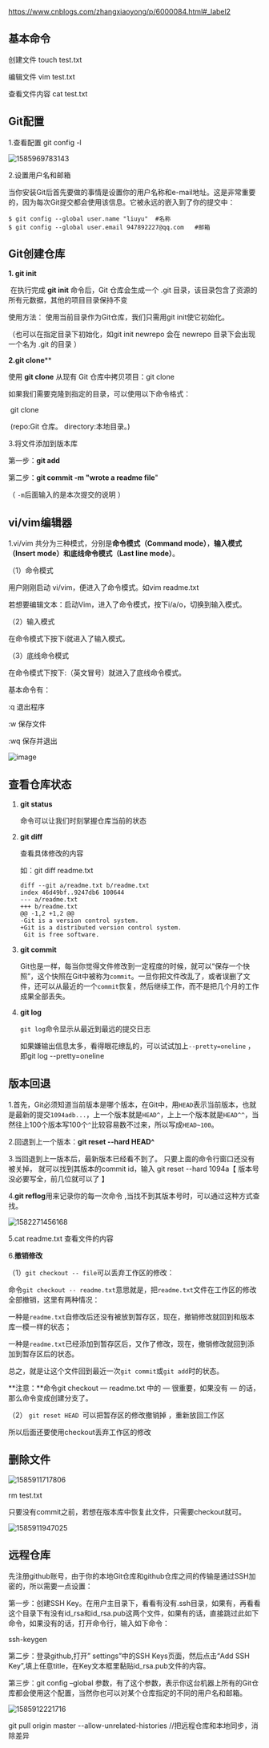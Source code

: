  https://www.cnblogs.com/zhangxiaoyong/p/6000084.html#_label2 

## 基本命令

创建文件  touch  test.txt

编辑文件  vim  test.txt

查看文件内容 cat test.txt

## Git配置

1.查看配置 git config -l

![1585969783143](C:\Users\梦晨涌京\AppData\Roaming\Typora\typora-user-images\1585969783143.png)

2.设置用户名和邮箱

当你安装Git后首先要做的事情是设置你的用户名称和e-mail地址。这是非常重要的，因为每次Git提交都会使用该信息。它被永远的嵌入到了你的提交中：

```
$ git config --global user.name "liuyu"  #名称
$ git config --global user.email 947892227@qq.com   #邮箱
```



## Git创建仓库

**1. git init**  

​     在执行完成 **git init** 命令后，Git 仓库会生成一个 .git 目录，该目录包含了资源的所有元数据，其他的项目目录保持不变 

使用方法： 使用当前目录作为Git仓库，我们只需用git init使它初始化。 

（也可以在指定目录下初始化，如git init newrepo 会在 newrepo 目录下会出现一个名为 .git 的目录 ）

**2.git clone****

 使用 **git clone** 从现有 Git 仓库中拷贝项目：git clone <repo>

 如果我们需要克隆到指定的目录，可以使用以下命令格式：

​     git clone <repo> <directory>

​	(repo:Git 仓库。  directory:本地目录。)

3.将文件添加到版本库

第一步：**git add <file>**

第二步：**git commit -m "wrote a readme file**" 

（ `-m`后面输入的是本次提交的说明 ）

## vi/vim编辑器

1.vi/vim 共分为三种模式，分别是**命令模式（Command mode）**，**输入模式（Insert mode）**和**底线命令模式（Last line mode）**。 

（1）命令模式

 用户刚刚启动 vi/vim，便进入了命令模式。如vim readme.txt 

若想要编辑文本：启动Vim，进入了命令模式，按下i/a/o，切换到输入模式。

（2）输入模式

在命令模式下按下i就进入了输入模式。

（3）底线命令模式

在命令模式下按下:（英文冒号）就进入了底线命令模式。

基本命令有：

:q 退出程序

:w 保存文件

:wq 保存并退出

![image](https://github.com/liuyu105/Git/blob/master/images/vi-vim-cheat-sheet-sch.gif)

## 查看仓库状态

1. **git status**

   命令可以让我们时刻掌握仓库当前的状态 

2. **git diff**

   查看具体修改的内容

   如：git diff readme.txt

   ```
   diff --git a/readme.txt b/readme.txt
   index 46d49bf..9247db6 100644
   --- a/readme.txt
   +++ b/readme.txt
   @@ -1,2 +1,2 @@
   -Git is a version control system.
   +Git is a distributed version control system.
    Git is free software.
   ```

3. **git commit**

    Git也是一样，每当你觉得文件修改到一定程度的时候，就可以“保存一个快照”，这个快照在Git中被称为`commit`。一旦你把文件改乱了，或者误删了文件，还可以从最近的一个`commit`恢复，然后继续工作，而不是把几个月的工作成果全部丢失。 

4. **git log**

    `git log`命令显示从最近到最远的提交日志 

    如果嫌输出信息太多，看得眼花缭乱的，可以试试加上`--pretty=oneline` ，即git log --pretty=oneline

## 版本回退

1.首先，Git必须知道当前版本是哪个版本，在Git中，用`HEAD`表示当前版本，也就是最新的提交`1094adb...`，上一个版本就是`HEAD^`，上上一个版本就是`HEAD^^`，当然往上100个版本写100个`^`比较容易数不过来，所以写成`HEAD~100`。

2.回退到上一个版本：**git reset --hard HEAD^**

3.当回退到上一版本后，最新版本已经看不到了。 只要上面的命令行窗口还没有被关掉， 就可以找到其版本的commit  id，输入 git reset --hard 1094a【 版本号没必要写全，前几位就可以了 】

4.**git reflog**用来记录你的每一次命令 ,当找不到其版本号时，可以通过这种方式查找。

![1582271456168](C:\Users\梦晨涌京\AppData\Roaming\Typora\typora-user-images\1582271456168.png)

5.cat readme.txt  查看文件的内容

6.**撤销修改**

（1）`git checkout -- file`可以丢弃工作区的修改： 

命令`git checkout -- readme.txt`意思就是，把`readme.txt`文件在工作区的修改全部撤销，这里有两种情况：

一种是`readme.txt`自修改后还没有被放到暂存区，现在，撤销修改就回到和版本库一模一样的状态；

一种是`readme.txt`已经添加到暂存区后，又作了修改，现在，撤销修改就回到添加到暂存区后的状态。

总之，就是让这个文件回到最近一次`git commit`或`git add`时的状态。

**注意：**命令git checkout — readme.txt 中的 — 很重要，如果没有 — 的话，那么命令变成创建分支了。

（2） `git reset HEAD `可以把暂存区的修改撤销掉 ，重新放回工作区

所以后面还要使用checkout丢弃工作区的修改 



## 删除文件

![1585911717806](C:\Users\梦晨涌京\AppData\Roaming\Typora\typora-user-images\1585911717806.png)

rm test.txt

只要没有commit之前，若想在版本库中恢复此文件，只需要checkout就可。

![1585911947025](C:\Users\梦晨涌京\AppData\Roaming\Typora\typora-user-images\1585911947025.png)

## 远程仓库

 先注册github账号，由于你的本地Git仓库和github仓库之间的传输是通过SSH加密的，所以需要一点设置： 

   第一步：创建SSH Key。在用户主目录下，看看有没有.ssh目录，如果有，再看看这个目录下有没有id_rsa和id_rsa.pub这两个文件，如果有的话，直接跳过此如下命令，如果没有的话，打开命令行，输入如下命令：

 ssh-keygen 

第二步：登录github,打开” settings”中的SSH Keys页面，然后点击“Add SSH Key”,填上任意title，在Key文本框里黏贴id_rsa.pub文件的内容。

 第三步：git config –global 参数，有了这个参数，表示你这台机器上所有的Git仓库都会使用这个配置，当然你也可以对某个仓库指定的不同的用户名和邮箱。 

![1585912221716](C:\Users\梦晨涌京\AppData\Roaming\Typora\typora-user-images\1585912221716.png)



 git pull origin master --allow-unrelated-histories //把远程仓库和本地同步，消除差异 


